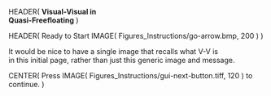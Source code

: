 HEADER( __Visual-Visual in <br> Quasi-Freefloating__ )

HEADER( Ready to Start IMAGE( Figures_Instructions/go-arrow.bmp, 200 ) )

It would be nice to have a single image that recalls what V-V is <br> in this initial page, rather than just this generic image and message.
 
CENTER( Press IMAGE( Figures_Instructions/gui-next-button.tiff, 120 ) to continue. )
